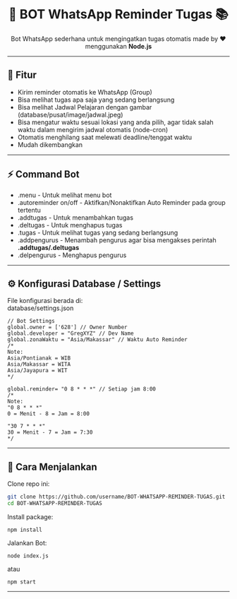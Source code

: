 <!-- Banner -->
<h1 align="center">🤖 BOT WhatsApp Reminder Tugas 📚</h1>
<p align="center">
  Bot WhatsApp sederhana untuk mengingatkan tugas otomatis  
  made by ❤️ menggunakan <b>Node.js</b></b>
</p>

---

## 🚀 Fitur
- Kirim reminder otomatis ke WhatsApp (Group)
- Bisa melihat tugas apa saja yang sedang berlangsung
- Bisa melihat Jadwal Pelajaran dengan gambar (database/pusat/image/jadwal.jpeg)
- Bisa mengatur waktu sesuai lokasi yang anda pilih, agar tidak salah waktu dalam mengirim jadwal otomatis (node-cron)
- Otomatis menghilang saat melewati deadline/tenggat waktu
- Mudah dikembangkan

---

## ⚡ Command Bot
- .menu - Untuk melihat menu bot
- .autoreminder on/off - Aktifkan/Nonaktifkan Auto Reminder pada group tertentu
- .addtugas - Untuk menambahkan tugas
- .deltugas - Untuk menghapus tugas
- .tugas - Untuk melihat tugas yang sedang berlangsung
- .addpengurus - Menambah pengurus agar bisa mengakses perintah <b>.addtugas/.deltugas</b>
- .delpengurus - Menghapus pengurus

---

## ⚙️ Konfigurasi Database / Settings

File konfigurasi berada di:  
database/settings.json

```
// Bot Settings
global.owner = ['628'] // Owner Number
global.developer = "GregXYZ" // Dev Name
global.zonaWaktu = "Asia/Makassar" // Waktu Auto Reminder
/*
Note:
Asia/Pontianak = WIB
Asia/Makassar = WITA
Asia/Jayapura = WIT
*/

global.reminder= "0 8 * * *" // Setiap jam 8:00
/*
Note:
"0 8 * * *"
0 = Menit - 8 = Jam = 8:00

"30 7 * * *"
30 = Menit - 7 = Jam = 7:30
*/
```

---

## 🔧 Cara Menjalankan
Clone repo ini:
```bash
git clone https://github.com/username/BOT-WHATSAPP-REMINDER-TUGAS.git
cd BOT-WHATSAPP-REMINDER-TUGAS
```
Install package:
```
npm install
```
Jalankan Bot:
```
node index.js
```
atau
```
npm start
```
---
